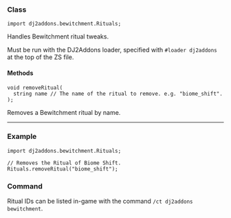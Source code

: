 ### Class

```zenscript
import dj2addons.bewitchment.Rituals;
```

Handles Bewitchment ritual tweaks.

Must be run with the DJ2Addons loader, specified with `#loader dj2addons` at the top of the ZS file.


#### Methods

```zenscript
void removeRitual(
  string name // The name of the ritual to remove. e.g. "biome_shift".
);
```

Removes a Bewitchment ritual by name.

---


### Example
```zenscript
import dj2addons.bewitchment.Rituals;

// Removes the Ritual of Biome Shift.
Rituals.removeRitual("biome_shift");
```
### Command
Ritual IDs can be listed in-game with the command `/ct dj2addons bewitchment`.
